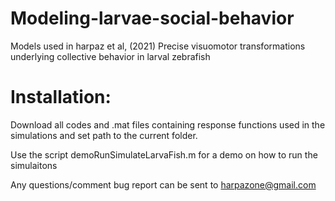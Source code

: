 # Modeling-larvae-social-behavior
Models used in harpaz et al, (2021) Precise visuomotor transformations underlying collective behavior in larval zebrafish



# Installation:
Download all codes and .mat files containing response functions used in the simulations and set path to the current folder.


Use the script demoRunSimulateLarvaFish.m for a demo on how to run the simulaitons

Any questions/comment bug report can be sent to harpazone@gmail.com
